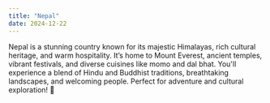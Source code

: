 ```yaml
---
title: "Nepal"
date: 2024-12-22
---
```


Nepal is a stunning country known for its majestic Himalayas, rich cultural heritage, and warm hospitality. 
It’s home to Mount Everest, ancient temples, vibrant festivals, and diverse cuisines like momo and dal bhat. 
You'll experience a blend of Hindu and Buddhist traditions, breathtaking landscapes, and welcoming people. Perfect for adventure and cultural exploration! 🌄
